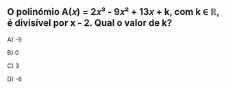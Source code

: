 

## O polinómio A(𝑥) = 2𝑥³ - 9𝑥² + 13𝑥 + k, com k ∈ ℝ, é divisível por x - 2. Qual o valor de k?

A) -9

B) 0

C) 3

D) -6
